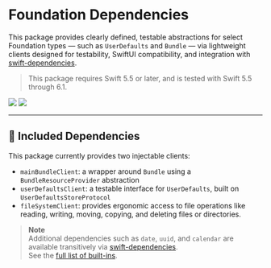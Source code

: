 # Foundation Dependencies

This package provides clearly defined, testable abstractions for select Foundation types — such as `UserDefaults` and `Bundle` — via lightweight clients designed for testability, SwiftUI compatibility, and integration with [swift-dependencies](https://github.com/pointfreeco/swift-dependencies).

> This package requires Swift 5.5 or later, and is tested with Swift 5.5 through 6.1.

[![](https://img.shields.io/endpoint?url=https%3A%2F%2Fswiftpackageindex.com%2Fapi%2Fpackages%2Fnashysolutions%2Ffoundation-dependencies%2Fbadge%3Ftype%3Dswift-versions)](https://swiftpackageindex.com/nashysolutions/foundation-dependencies)
[![](https://img.shields.io/endpoint?url=https%3A%2F%2Fswiftpackageindex.com%2Fapi%2Fpackages%2Fnashysolutions%2Ffoundation-dependencies%2Fbadge%3Ftype%3Dplatforms)](https://swiftpackageindex.com/nashysolutions/foundation-dependencies)

---

## 🔧 Included Dependencies

This package currently provides two injectable clients:

- `mainBundleClient`: a wrapper around `Bundle` using a `BundleResourceProvider` abstraction  
- `userDefaultsClient`: a testable interface for `UserDefaults`, built on `UserDefaultsStoreProtocol`
- `fileSystemClient`: provides ergonomic access to file operations like reading, writing, moving, copying, and deleting files or directories.

> **Note**  
> Additional dependencies such as `date`, `uuid`, and `calendar` are available transitively via [swift-dependencies](https://github.com/pointfreeco/swift-dependencies).  
> See the [full list of built-ins](https://github.com/pointfreeco/swift-dependencies/tree/main/Sources/Dependencies/DependencyValues).
